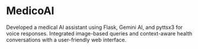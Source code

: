 # MedicoAI
 Developed a medical AI assistant using Flask, Gemini AI, and pyttsx3 for voice responses. Integrated  image-based queries and context-aware health conversations with a user-friendly web interface.
